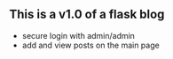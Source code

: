## This is a v1.0 of a flask blog

- secure login with admin/admin
- add and view posts on the main page
